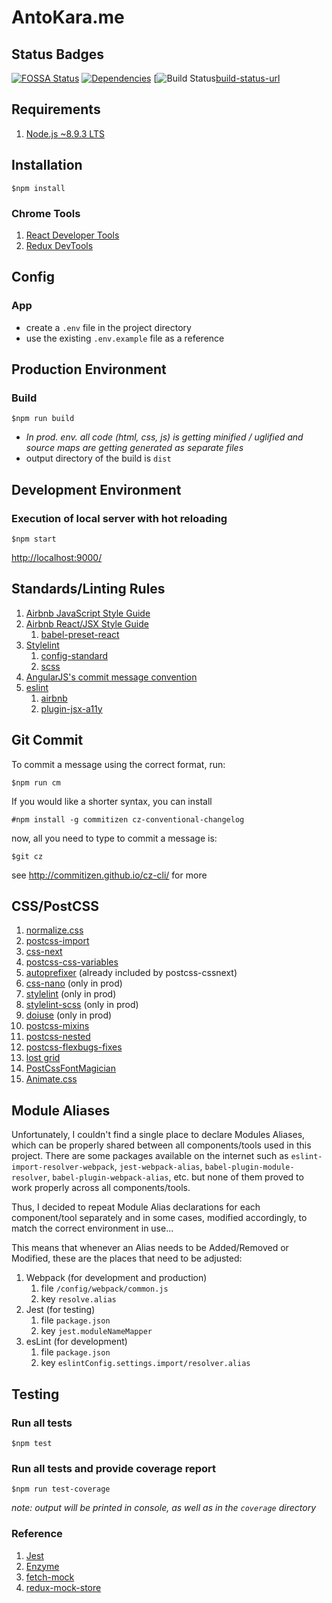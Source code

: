 # AntoKara.me

## Status Badges

[![FOSSA Status][licenses]][licenses-url]
[![Dependencies][deps]][deps-url]
[![Build Status][build-status][build-status-url]

## Requirements

1. [Node.js ~8.9.3 LTS](https://nodejs.org/en/)

## Installation

`$npm install`

### Chrome Tools

1. [React Developer Tools](https://chrome.google.com/webstore/detail/react-developer-tools/fmkadmapgofadopljbjfkapdkoienihi)
1. [Redux DevTools](https://chrome.google.com/webstore/detail/redux-devtools/lmhkpmbekcpmknklioeibfkpmmfibljd)

## Config

### App

* create a `.env` file in the project directory
* use the existing `.env.example` file as a reference

## Production Environment

### Build

`$npm run build`

* *In prod. env. all code (html, css, js) is getting minified / uglified and source maps are getting generated as separate files*
* output directory of the build is `dist`

## Development Environment

### Execution of local server with hot reloading

`$npm start`

<http://localhost:9000/>

## Standards/Linting Rules

1. [Airbnb JavaScript Style Guide](http://airbnb.io/javascript/)
1. [Airbnb React/JSX Style Guide](https://github.com/airbnb/javascript/tree/master/react)
    1. [babel-preset-react](https://github.com/babel/babel/tree/master/packages/babel-preset-react)
1. [Stylelint](https://stylelint.io/user-guide/rules/)
    1. [config-standard](https://github.com/stylelint/stylelint-config-standard)
    1. [scss](https://github.com/kristerkari/stylelint-scss)
1. [AngularJS's commit message convention](https://github.com/angular/angular.js/blob/master/DEVELOPERS.md#commits)
1. [eslint](https://eslint.org/)
    1. [airbnb](https://www.npmjs.com/package/eslint-config-airbnb)
    1. [plugin-jsx-a11y](https://github.com/evcohen/eslint-plugin-jsx-a11y>)

## Git Commit

To commit a message using the correct format, run:

`$npm run cm`

If you would like a shorter syntax, you can install

`#npm install -g commitizen cz-conventional-changelog`

now, all you need to type to commit a message is:

`$git cz`

see <http://commitizen.github.io/cz-cli/> for more

## CSS/PostCSS

1. [normalize.css](https://github.com/necolas/normalize.css/)
1. [postcss-import](https://github.com/postcss/postcss-import)
1. [css-next](http://cssnext.io/features/)
1. [postcss-css-variables](https://github.com/MadLittleMods/postcss-css-variables)
1. [autoprefixer](https://github.com/postcss/autoprefixer) (already included by postcss-cssnext)
1. [css-nano](http://cssnano.co/) (only in prod)
1. [stylelint](https://stylelint.io/) (only in prod)
1. [stylelint-scss](https://github.com/kristerkari/stylelint-scss) (only in prod)
1. [doiuse](https://github.com/anandthakker/doiuse) (only in prod)
1. [postcss-mixins](https://github.com/postcss/postcss-mixins)
1. [postcss-nested](https://github.com/postcss/postcss-nested)
1. [postcss-flexbugs-fixes](https://github.com/luisrudge/postcss-flexbugs-fixes)
1. [lost grid](https://github.com/peterramsing/lost)
1. [PostCssFontMagician](https://github.com/jonathantneal/postcss-font-magician)
1. [Animate.css](https://github.com/daneden/animate.css)

## Module Aliases

Unfortunately, I couldn't find a single place to declare Modules Aliases, which can be properly shared between all components/tools used in this project. There are some packages available on the internet such as `eslint-import-resolver-webpack`, `jest-webpack-alias`, `babel-plugin-module-resolver`, `babel-plugin-webpack-alias`, etc. but none of them proved to work properly across all components/tools.

Thus, I decided to repeat Module Alias declarations for each component/tool separately and in some cases, modified accordingly, to match the correct environment in use...

This means that whenever an Alias needs to be Added/Removed or Modified, these are the places that need to be adjusted:

1. Webpack (for development and production)
    1. file `/config/webpack/common.js`
    1. key `resolve.alias`
1. Jest (for testing)
    1. file `package.json`
    1. key `jest.moduleNameMapper`
1. esLint (for development)
    1. file `package.json`
    1. key `eslintConfig.settings.import/resolver.alias`

## Testing

### Run all tests

`$npm test`

### Run all tests and provide coverage report

`$npm run test-coverage`

_note: output will be printed in console, as well as in the `coverage` directory_

### Reference

1. [Jest](https://facebook.github.io/jest/docs/en/getting-started.html)
1. [Enzyme](http://airbnb.io/enzyme/)
1. [fetch-mock](https://github.com/wheresrhys/fetch-mock)
1. [redux-mock-store](https://github.com/arnaudbenard/redux-mock-store)

[deps]: https://david-dm.org/antokara/antokara.me.svg
[deps-url]: https://david-dm.org/antokara/antokara.me

[licenses]: https://app.fossa.io/api/projects/git%2Bgithub.com%2Fantokara%2Fantokara.me.svg?type=shield
[licenses-url]: https://app.fossa.io/projects/git%2Bgithub.com%2Fantokara%2Fantokara.me?ref=badge_shield

[build-status]: https://travis-ci.org/antokara/antokara.me.svg?branch=master
[build-status-url]: https://travis-ci.org/antokara/antokara.me
